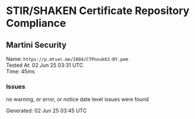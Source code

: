 # STIR/SHAKEN Certificate Repository Compliance

## Martini Security

Name: `https://p.mtsec.me/2884/CTPnnuk63-BY.pem`\
Tested At: 02 Jun 25 03:31 UTC\
Time: 45ms

### Issues

no warning, or error, or notice date level issues were found

Generated: 02 Jun 25 03:45 UTC